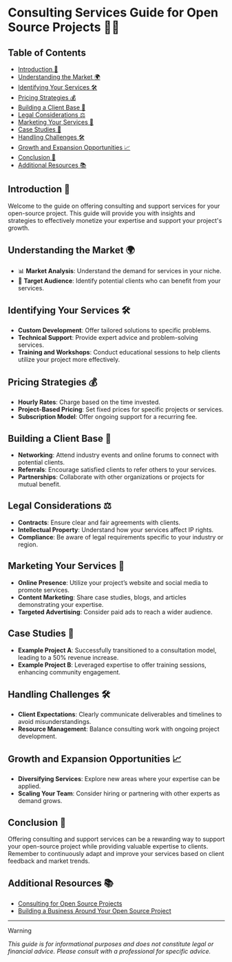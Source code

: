 # Consulting Services Guide for Open Source Projects 🚀🌟

## Table of Contents
- [Introduction 📘](#introduction-)
- [Understanding the Market 🌍](#understanding-the-market-)
- [Identifying Your Services 🛠️](#identifying-your-services-)
- [Pricing Strategies 💰](#pricing-strategies-)
- [Building a Client Base 👥](#building-a-client-base-)
- [Legal Considerations ⚖️](#legal-considerations-)
- [Marketing Your Services 📣](#marketing-your-services-)
- [Case Studies 🌟](#case-studies-)
- [Handling Challenges 🛠️](#handling-challenges-)
- [Growth and Expansion Opportunities 📈](#growth-and-expansion-opportunities-)
- [Conclusion 🌈](#conclusion-)
- [Additional Resources 📚](#additional-resources-)

## Introduction 📘
Welcome to the guide on offering consulting and support services for your open-source project. This guide will provide you with insights and strategies to effectively monetize your expertise and support your project's growth.

## Understanding the Market 🌍
- 📊 **Market Analysis**: Understand the demand for services in your niche.
- 🎯 **Target Audience**: Identify potential clients who can benefit from your services.

## Identifying Your Services 🛠️
- **Custom Development**: Offer tailored solutions to specific problems.
- **Technical Support**: Provide expert advice and problem-solving services.
- **Training and Workshops**: Conduct educational sessions to help clients utilize your project more effectively.

## Pricing Strategies 💰
- **Hourly Rates**: Charge based on the time invested.
- **Project-Based Pricing**: Set fixed prices for specific projects or services.
- **Subscription Model**: Offer ongoing support for a recurring fee.

## Building a Client Base 👥
- **Networking**: Attend industry events and online forums to connect with potential clients.
- **Referrals**: Encourage satisfied clients to refer others to your services.
- **Partnerships**: Collaborate with other organizations or projects for mutual benefit.

## Legal Considerations ⚖️
- **Contracts**: Ensure clear and fair agreements with clients.
- **Intellectual Property**: Understand how your services affect IP rights.
- **Compliance**: Be aware of legal requirements specific to your industry or region.

## Marketing Your Services 📣
- **Online Presence**: Utilize your project’s website and social media to promote services.
- **Content Marketing**: Share case studies, blogs, and articles demonstrating your expertise.
- **Targeted Advertising**: Consider paid ads to reach a wider audience.

## Case Studies 🌟
- **Example Project A**: Successfully transitioned to a consultation model, leading to a 50% revenue increase.
- **Example Project B**: Leveraged expertise to offer training sessions, enhancing community engagement.

## Handling Challenges 🛠️
- **Client Expectations**: Clearly communicate deliverables and timelines to avoid misunderstandings.
- **Resource Management**: Balance consulting work with ongoing project development.

## Growth and Expansion Opportunities 📈
- **Diversifying Services**: Explore new areas where your expertise can be applied.
- **Scaling Your Team**: Consider hiring or partnering with other experts as demand grows.

## Conclusion 🌈
Offering consulting and support services can be a rewarding way to support your open-source project while providing valuable expertise to clients. Remember to continuously adapt and improve your services based on client feedback and market trends.

## Additional Resources 📚
- [Consulting for Open Source Projects](https://opensourceconsulting.guide/)
- [Building a Business Around Your Open Source Project](https://www.businessopensource.com/)

---

> [!WARNING]  
> *This guide is for informational purposes and does not constitute legal or financial advice. Please consult with a professional for specific advice.*